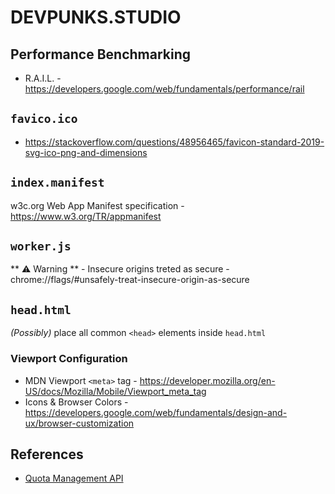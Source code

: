 # DEVPUNKS.STUDIO

## Performance Benchmarking

  - R.A.I.L. - https://developers.google.com/web/fundamentals/performance/rail

## `favico.ico`

  - https://stackoverflow.com/questions/48956465/favicon-standard-2019-svg-ico-png-and-dimensions

## `index.manifest`

  w3c.org Web App Manifest specification - https://www.w3.org/TR/appmanifest

## `worker.js`

  ** ⚠️ Warning ** - Insecure origins treted as secure - chrome://flags/#unsafely-treat-insecure-origin-as-secure

## `head.html`

  _(Possibly)_ place all common `<head>` elements inside `head.html`


### Viewport Configuration

  - MDN Viewport `<meta>` tag - https://developer.mozilla.org/en-US/docs/Mozilla/Mobile/Viewport_meta_tag
  - Icons & Browser Colors - https://developers.google.com/web/fundamentals/design-and-ux/browser-customization


## References

  - [Quota Management API](./quota_management_api.pdf)

